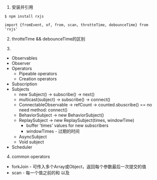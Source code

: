 
1. 安装并引用
```
$ npm install rxjs

import {fromEvent, of, from, scan, throtteTime, debounceTime} from 'rxjs'
```

2. throtteTime && debounceTime的区别

3. 
  + Observables
  + Observer
  + Operators
    - Pipeable operators
    - Creation operators
  + Subscription
  + Subjects
    - new Subject() -> subscribe() -> next()
    - multicast(subject) -> subscribe() -> connect()
    - ConnectableObservable -> refCount -> counted.sbuscribe() == no need method: connect()
    - BehaviorSubject -> new BehaviorSubject()
    - ReplaySubject -> new ReplaySubject(times, windowTime)
      - buffer 'times' values for new subscribers
      - windowTimes - 过期的时间
    - AsyncSubject
    - Void subject
  + Scheduler


4. common operators
  + forkJoin - 可传入多个Array或Object，返回每个参数最后一次提交的值
  + scan - 每一个值之前的和
以及